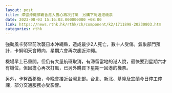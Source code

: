 ```yaml
---
layout: post
title: 滯留沖繩那霸香港人擔心再次打風　另購下周返港機票
date: 2023-08-03 15:16:03.000000000 +08:00
link: https://news.rthk.hk/rthk/ch/component/k2/1711898-20230803.htm
categories: rthk
---
```


強颱風卡努早前吹襲日本沖繩縣，造成最少2人死亡，數十人受傷。氣象部門預計，卡努明天會轉向，星期六會再次趨近沖繩。

機場早上已重開，但仍有大量航班取消，有滯留當地的港人說，最快要到星期六才有機位，但因擔心再次打風，已另外購買下星期一回港的機票。

另外，卡努西移後，今晚會接近台灣北部。台北、新北、基隆及宜蘭今日停工停課，部分交通服務亦受影響。
